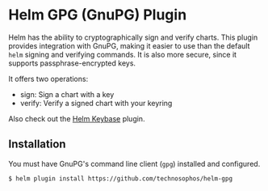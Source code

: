 # Helm GPG (GnuPG) Plugin

Helm has the ability to cryptographically sign and verify charts. This plugin
provides integration with GnuPG, making it easier to use than the default
`helm` signing and verifying commands. It is also more secure, since it supports
passphrase-encrypted keys.

It offers two operations:

- sign: Sign a chart with a key
- verify: Verify a signed chart with your keyring

Also check out the [Helm Keybase](https://github.com/technosophos/helm-keybase) plugin.

## Installation

You must have GnuPG's command line client (`gpg`) installed and configured.

```console
$ helm plugin install https://github.com/technosophos/helm-gpg
```


